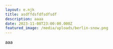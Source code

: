 ```yaml
---
layout: e.njk
title: asdffdsfdfsdfsdf
description: aaaa
date: 2023-11-08T23:00:00.000Z
featured_image: /media/uploads/berlin-snow.png
---
```

aaa